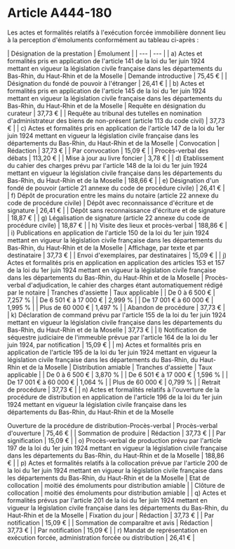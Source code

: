 # Article A444-180

Les actes et formalités relatifs à l'exécution forcée immobilière donnent lieu à la perception d'émoluments conformément au tableau ci-après :

|
Désignation de la prestation |
Émolument |
| --- | --- |
|
a) Actes et formalités pris en application de l'article 141 de la loi du 1er juin 1924 mettant en vigueur la législation civile française dans les départements du Bas-Rhin, du Haut-Rhin et de la Moselle |
Demande introductive |
75,45 € |
|
Désignation du fondé de pouvoir à l'étranger |
26,41 € |
|
b) Actes et formalités pris en application de l'article 145 de la loi du 1er juin 1924 mettant en vigueur la législation civile française dans les départements du Bas-Rhin, du Haut-Rhin et de la Moselle |
Requête en désignation du curateur |
37,73 € |
|
Requête au tribunal des tutelles en nomination d'administrateur des biens de non-présent (article 113 du code civil) |
37,73 € |
|
c) Actes et formalités pris en application de l'article 147 de la loi du 1er juin 1924 mettant en vigueur la législation civile française dans les départements du Bas-Rhin, du Haut-Rhin et de la Moselle |
Convocation |
Rédaction |
37,73 € |
|
Par convocation |
15,09 € |
|
Procès-verbal des débats |
113,20 € |
|
Mise à jour au livre foncier |
3,78 € |
|
d) Etablissement du cahier des charges prévu par l'article 148 de la loi du 1er juin 1924 mettant en vigueur la législation civile française dans les départements du Bas-Rhin, du Haut-Rhin et de la Moselle |
188,66 € |
|
e) Désignation d'un fondé de pouvoir (article 21 annexe du code de procédure civile) |
26,41 € |
|
f) Dépôt de procuration entre les mains du notaire (article 22 annexe du code de procédure civile) |
Dépôt avec reconnaissance d'écriture et de signature |
26,41 € |
|
Dépôt sans reconnaissance d'écriture et de signature |
18,87 € |
|
g) Légalisation de signature (article 22 annexe du code de procédure civile) |
18,87 € |
|
h) Visite des lieux et procès-verbal |
188,86 € |
|
i) Publications en application de l'article 150 de la loi du 1er juin 1924 mettant en vigueur la législation civile française dans les départements du Bas-Rhin, du Haut-Rhin et de la Moselle |
Affichage, par texte et par destinataire |
37,73 € |
|
Envoi d'exemplaires, par destinataires |
15,09 € |
|
j) Actes et formalités pris en application en application des articles 153 et 157 de la loi du 1er juin 1924 mettant en vigueur la législation civile française dans les départements du Bas-Rhin, du Haut-Rhin et de la Moselle |
Procès-verbal d'adjudication, le cahier des charges étant automatiquement rédigé par le notaire |
Tranches d'assiette |
Taux applicable |
|
De 0 à 6 500 € |
7,257 % |
|
De 6 501 € à 17 000 € |
2,999 % |
|
De 17 001 € à 60 000 € |
1,995 % |
|
Plus de 60 000 € |
1,497 % |
|
Abandon de procédure |
37,73 € |
|
k) Déclaration de command prévu par l'article 155 de la loi du 1er juin 1924 mettant en vigueur la législation civile française dans les départements du Bas-Rhin, du Haut-Rhin et de la Moselle |
37,73 € |
|
l) Notification de séquestre judiciaire de l'immeuble prévue par l'article 164 de la loi du 1er juin 1924, par notification |
15,09 € |
|
m) Actes et formalités pris en application de l'article 195 de la loi du 1er juin 1924 mettant en vigueur la législation civile française dans les départements du Bas-Rhin, du Haut-Rhin et de la Moselle |
Distribution amiable |
Tranches d'assiette |
Taux applicable |
|
De 0 à 6 500 € |
3,870 % |
|
De 6 501 € à 17 000 € |
1,596 % |
|
De 17 001 € à 60 000 € |
1,064 % |
|
Plus de 60 000 € |
0,799 % |
|
Retrait de procédure |
37,73 € |
|
n) Actes et formalités relatifs à l'ouverture de la procédure de distribution en application de l'article 196 de la loi du 1er juin 1924 mettant en vigueur la législation civile française dans les départements du Bas-Rhin, du Haut-Rhin et de la Moselle

Ouverture de la procédure de distribution-Procès-verbal |
Procès-verbal d'ouverture |
75,46 € |
|
Sommation de produire |
Rédaction |
37,73 € |
|
Par signification |
15,09 € |
|
o) Procès-verbal de production prévu par l'article 197 de la loi du 1er juin 1924 mettant en vigueur la législation civile française dans les départements du Bas-Rhin, du Haut-Rhin et de la Moselle |
188,86 € |
|
p) Actes et formalités relatifs à la collocation prévue par l'article 200 de la loi du 1er juin 1924 mettant en vigueur la législation civile française dans les départements du Bas-Rhin, du Haut-Rhin et de la Moselle |
Etat de collocation |
moitié des émoluments pour distribution amiable |
|
Clôture de collocation |
moitié des émoluments pour distribution amiable |
|
q) Actes et formalités prévus par l'article 201 de la loi du 1er juin 1924 mettant en vigueur la législation civile française dans les départements du Bas-Rhin, du Haut-Rhin et de la Moselle |
Fixation du jour |
Rédaction |
37,73 € |
|
Par notification |
15,09 € |
|
Sommation de comparaître et avis |
Rédaction |
37,73 € |
|
Par notification |
15,09 € |
|
r) Mandat de représentation en exécution forcée, administration forcée ou distribution |
26,41 € |
